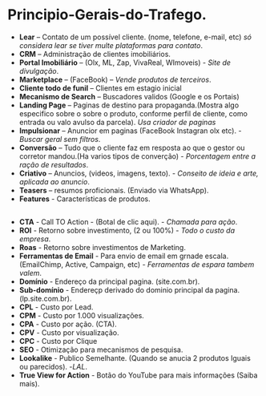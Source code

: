 # Principio-Gerais-do-Trafego.

* **Lear** – Contato de um possível cliente. (nome, telefone, e-mail, etc) *só considera lear se tiver  multe plataformas para contato*.
* **CRM** – Administração de clientes imobiliários. 
* **Portal Imobiliário** – (Olx, ML, Zap, VivaReal, WImoveis) - *Site de divulgação*.
* **Marketplace** – (FaceBook) – *Vende produtos de terceiros*. 
* **Cliente todo de funil** – Clientes em estagio inicial
* **Mecanismo de Search** – Buscadores validos (Google e os Portais)
* **Landing Page** – Paginas de destino para propaganda.(Mostra algo especifico sobre o sobre o produto, conforme perfil de cliente, como entrada ou valo avulso da parcela). *Usa criador de paginas*
* **Impulsionar** – Anuncior em paginas (FaceBook Instagran olx etc). - *Buscar geral sem filtros*.
* **Conversão** – Tudo que o cliente faz em resposta ao que o gestor ou corretor mandou.(Ha varios tipos de converção) - *Porcentagem entre a ração de resultados*.
* **Criativo** – Anuncios, (videos, imagens, texto). - *Conseito de ideia e arte, aplicada ao anuncio*.
* **Teasers** – resumos proficionais. (Enviado via WhatsApp).
*  **Features** - Características de produtos.
##

* **CTA** - Call TO Action - (Botal de clic aqui). - *Chamada para ação*.
* **ROI** - Retorno sobre investimento, (2 ou 100%) - *Todo o custo da empresa*.
*  **Roas** - Retorno sobre investimentos de Marketing. 
*  **Ferramentas de Email** - Para envio de email em grnade escala. (EmailChimp, Active, Campaign, etc) - *Ferramentas de espara tambem valem*.
*  **Domínio** - Endereço da principal pagina. (site.com.br).
*  **Sub-domínio** - Endereçp derivado do dominio principal da pagina. (lp.site.com.br).
*  **CPL** - Custo por Lead. 
*  **CPM** - Custo por 1.000 visualizações.
*  **CPA** - Custo por ação. (CTA).
*  **CPV** - Custo por visualização.
*  **CPC** - Custo por Clique
*  **SEO** - Otimização para mecanismos de pesquisa.
*  **Lookalike** - Publico Semelhante. (Quando se anucia 2 produtos Iguais ou parecidos). -*LAL*.
*  **True View for Action** - Botão do YouTube para mais informações (Saiba mais).
#






